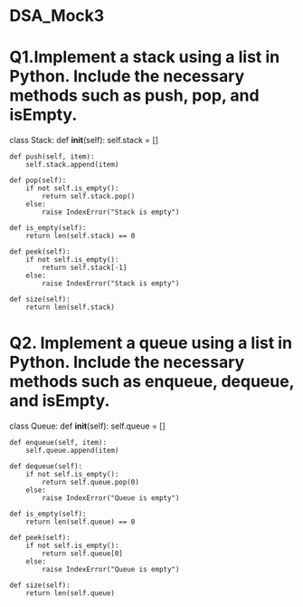 # DSA_Mock3

# Q1.Implement a stack using a list in Python. Include the necessary methods such as push, pop, and isEmpty.

class Stack:
    def __init__(self):
        self.stack = []

    def push(self, item):
        self.stack.append(item)

    def pop(self):
        if not self.is_empty():
            return self.stack.pop()
        else:
            raise IndexError("Stack is empty")

    def is_empty(self):
        return len(self.stack) == 0

    def peek(self):
        if not self.is_empty():
            return self.stack[-1]
        else:
            raise IndexError("Stack is empty")

    def size(self):
        return len(self.stack)



 # Q2. Implement a queue using a list in Python. Include the necessary methods such as enqueue, dequeue, and isEmpty.

 class Queue:
    def __init__(self):
        self.queue = []

    def enqueue(self, item):
        self.queue.append(item)

    def dequeue(self):
        if not self.is_empty():
            return self.queue.pop(0)
        else:
            raise IndexError("Queue is empty")

    def is_empty(self):
        return len(self.queue) == 0

    def peek(self):
        if not self.is_empty():
            return self.queue[0]
        else:
            raise IndexError("Queue is empty")

    def size(self):
        return len(self.queue)



